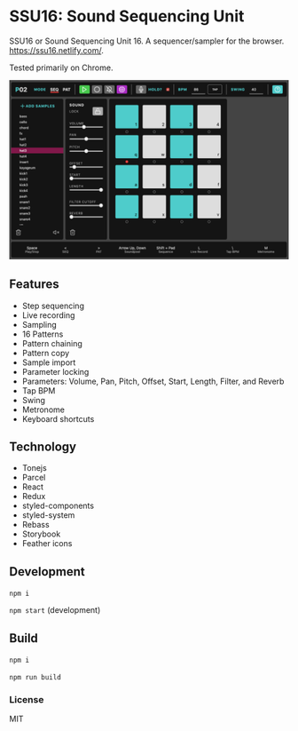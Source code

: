 # SSU16: Sound Sequencing Unit

SSU16 or Sound Sequencing Unit 16. A sequencer/sampler for the browser. https://ssu16.netlify.com/. 

Tested primarily on Chrome.

![Screenshot](https://github.com/dburles/ssu16/blob/master/screenshot2.png)

## Features

* Step sequencing
* Live recording
* Sampling
* 16 Patterns
* Pattern chaining
* Pattern copy
* Sample import
* Parameter locking
* Parameters: Volume, Pan, Pitch, Offset, Start, Length, Filter, and Reverb
* Tap BPM
* Swing
* Metronome
* Keyboard shortcuts

## Technology

* Tonejs
* Parcel
* React
* Redux
* styled-components
* styled-system
* Rebass
* Storybook
* Feather icons

## Development

`npm i`

`npm start` (development)

## Build

`npm i`

`npm run build`

### License
MIT
